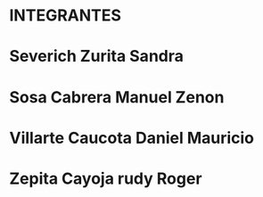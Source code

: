 # INTEGRANTES

# Severich Zurita Sandra

# Sosa Cabrera Manuel Zenon

# Villarte Caucota Daniel Mauricio

# Zepita Cayoja rudy Roger
